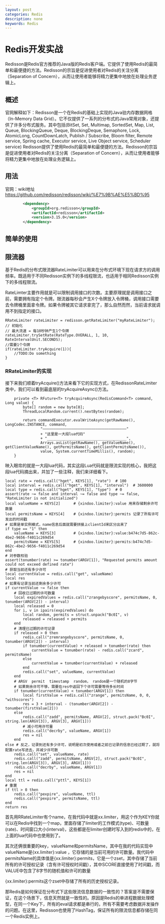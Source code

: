 ```yaml
---
layout: post
categories: Redis
description: none
keywords: Redis
---
```

# Redis开发实战
Redisson是Redis官方推荐的Java版的Redis客户端。它提供了使用Redis的最简单和最便捷的方法。Redisson的宗旨是促进使用者对Redis的关注分离（Separation of Concern），从而让使用者能够将精力更集中地放在处理业务逻辑上。

## 概述
官网解释如下：Redisson是一个在Redis的基础上实现的Java驻内存数据网格（In-Memory Data Grid）。它不仅提供了一系列的分布式的Java常用对象，还提供了许多分布式服务。其中包括(BitSet, Set, Multimap, SortedSet, Map, List, Queue, BlockingQueue, Deque, BlockingDeque, Semaphore, Lock, AtomicLong, CountDownLatch, Publish / Subscribe, Bloom filter, Remote service, Spring cache, Executor service, Live Object service, Scheduler service) Redisson提供了使用Redis的最简单和最便捷的方法。Redisson的宗旨是促进使用者对Redis的关注分离（Separation of Concern），从而让使用者能够将精力更集中地放在处理业务逻辑上。

## 用法
官网：wiki地址    https://github.com/redisson/redisson/wiki/%E7%9B%AE%E5%BD%95

```xml
        <dependency>
            <groupId>org.redisson</groupId>
            <artifactId>redisson</artifactId>
            <version>3.15.0</version>
        </dependency>
```

## 简单的使用

## 限流器
基于Redis的分布式限流器RateLimiter可以用来在分布式环境下现在请求方的调用频率。既适用于不同Redisson实例下的多线程限流，也适用于相同Redisson实例下的多线程限流。

RateLimter主要作用就是可以限制调用接口的次数。主要原理就是调用接口之前，需要拥有指定个令牌。限流器每秒会产生X个令牌放入令牌桶，调用接口需要去令牌桶里面拿令牌。如果令牌被其它请求拿完了，那么自然而然，当前请求就调用不到指定的接口。
```
RRateLimiter rateLimiter = redisson.getRateLimiter("myRateLimiter");
// 初始化
// 最大流速 = 每10秒钟产生1个令牌
rateLimiter.trySetRate(RateType.OVERALL, 1, 10, RateIntervalUnit.SECONDS);
//需要1个令牌
if(rateLimiter.tryAcquire(1)){
    //TODO:Do something 
}
```

### RRateLimiter的实现
接下来我们顺着tryAcquire()方法来看下它的实现方式，在RedissonRateLimiter类中，我们可以看到最底层的tryAcquireAsync()方法。
```
    private <T> RFuture<T> tryAcquireAsync(RedisCommand<T> command, Long value) {
        byte[] random = new byte[8];
        ThreadLocalRandom.current().nextBytes(random);
 
        return commandExecutor.evalWriteAsync(getRawName(), LongCodec.INSTANCE, command,
                "——————————————————————————————————————"
                + "这里是一大段lua代码"
                + "____________________________________",
                Arrays.asList(getRawName(), getValueName(), getClientValueName(), getPermitsName(), getClientPermitsName()),
                value, System.currentTimeMillis(), random);
    }
```
映入眼帘的就是一大段lua代码，其实这段Lua代码就是限流实现的核心，我把这段lua代码摘出来，并加了一些注释，我们来详细看下。
```
local rate = redis.call("hget", KEYS[1], "rate")  # 100 
local interval = redis.call("hget", KEYS[1], "interval")  # 3600000
local type = redis.call("hget", KEYS[1], "type")  # 0
assert(rate ~= false and interval ~= false and type ~= false, "RateLimiter is not initialized")
local valueName = KEYS[2]      # {xindoo.limiter}:value 用来存储剩余许可数量
local permitsName = KEYS[4]    # {xindoo.limiter}:permits 记录了所有许可发出的时间戳  
# 如果是单实例模式，name信息后面就需要拼接上clientId来区分出来了
if type == "1" then
    valueName = KEYS[3]        # {xindoo.limiter}:value:b474c7d5-862c-4be2-9656-f4011c269d54
    permitsName = KEYS[5]      # {xindoo.limiter}:permits:b474c7d5-862c-4be2-9656-f4011c269d54
end
# 对参数校验 
assert(tonumber(rate) >= tonumber(ARGV[1]), "Requested permits amount could not exceed defined rate")
# 获取当前还有多少许可 
local currentValue = redis.call("get", valueName)   
local res
# 如果有记录当前还剩余多少许可 
if currentValue ~= false then
    # 回收已过期的许可数量
    local expiredValues = redis.call("zrangebyscore", permitsName, 0, tonumber(ARGV[2]) - interval)
    local released = 0
    for i, v in ipairs(expiredValues) do
        local random, permits = struct.unpack("Bc0I", v)
        released = released + permits
    end
    # 清理已过期的许可记录
    if released > 0 then
        redis.call("zremrangebyscore", permitsName, 0, tonumber(ARGV[2]) - interval)
        if tonumber(currentValue) + released > tonumber(rate) then
            currentValue = tonumber(rate) - redis.call("zcard", permitsName)
        else
            currentValue = tonumber(currentValue) + released
        end
        redis.call("set", valueName, currentValue)
    end
    # ARGV  permit  timestamp  random， random是一个随机的8字节
    # 如果剩余许可不够，需要在res中返回下个许可需要等待多长时间 
    if tonumber(currentValue) < tonumber(ARGV[1]) then
        local firstValue = redis.call("zrange", permitsName, 0, 0, "withscores")
        res = 3 + interval - (tonumber(ARGV[2]) - tonumber(firstValue[2]))
    else
        redis.call("zadd", permitsName, ARGV[2], struct.pack("Bc0I", string.len(ARGV[3]), ARGV[3], ARGV[1]))
        # 减小可用许可量 
        redis.call("decrby", valueName, ARGV[1])
        res = nil
    end
else # 反之，记录到还有多少许可，说明是初次使用或者之前已记录的信息已经过期了，就将配置rate写进去，并减少许可数 
    redis.call("set", valueName, rate)
    redis.call("zadd", permitsName, ARGV[2], struct.pack("Bc0I", string.len(ARGV[3]), ARGV[3], ARGV[1]))
    redis.call("decrby", valueName, ARGV[1])
    res = nil
end
local ttl = redis.call("pttl", KEYS[1])
# 重置
if ttl > 0 then
    redis.call("pexpire", valueName, ttl)
    redis.call("pexpire", permitsName, ttl)
end
return res
```
首先用RRateLimiter有个name，在我代码中就是xx.limiter，用这个作为KEY你就可以在Redis中找到一个map，里面存储了limiter的工作模式(type)、可数量(rate)、时间窗口大小(interval)，这些都是在limiter创建时写入到的redis中的，在上面的lua代码中也使用到了。

其次还俩很重要的key，valueName和permitsName，其中在我的代码实现中valueName是{xx.limiter}:value ，它存储的是当前可用的许可数量。我代码中permitsName的具体值是{xx.limiter}:permits，它是一个zset，其中存储了当前所有的许可授权记录（含有许可授权时间戳），其中SCORE直接使用了时间戳，而VALUE中包含了8字节的随机值和许可的数量

{xx.limiter}:permits这个zset中存储了所有的历史授权记录。

那Redis是如何保证在分布式下这些限流信息数据的一致性的？答案是不需要保证，在这个场景下，信息天然就是一致性的。原因是Redis的单进程数据处理模型，在同一个Key下，所有的eval请求都是串行的，所有不需要考虑数据并发操作的问题。在这里，Redisson也使用了HashTag，保证所有的限流信息都存储在同一个Redis实例上。































